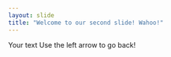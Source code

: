 ```yaml
---
layout: slide
title: "Welcome to our second slide! Wahoo!"
---
```

Your text
Use the left arrow to go back!
